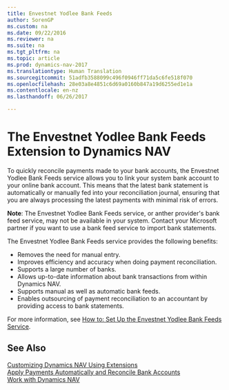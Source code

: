 ```yaml
---
title: Envestnet Yodlee Bank Feeds
author: SorenGP
ms.custom: na
ms.date: 09/22/2016
ms.reviewer: na
ms.suite: na
ms.tgt_pltfrm: na
ms.topic: article
ms.prod: dynamics-nav-2017
ms.translationtype: Human Translation
ms.sourcegitcommit: 51adfb3588099c496f0946ff71da5c6fe518f070
ms.openlocfilehash: 28e03a8e4851c6d69a0160b847a19d6255ed1e1a
ms.contentlocale: en-nz
ms.lasthandoff: 06/26/2017

---
```


# <a name="the-envestnet-yodlee-bank-feeds-extension-to-dynamics-nav"></a>The Envestnet Yodlee Bank Feeds Extension to Dynamics NAV
To quickly reconcile payments made to your bank accounts, the Envestnet Yodlee Bank Feeds service allows you to link your system bank account to your online bank account. This means that the latest bank statement is automatically or manually fed into your reconciliation journal, ensuring that you are always processing the latest payments with minimal risk of errors.

**Note**: The Envestnet Yodlee Bank Feeds service, or anther provider's bank feed service, may not be available in your system. Contact your Microsoft partner if you want to use a bank feed service to import bank statements.

The Envestnet Yodlee Bank Feeds service provides the following benefits:

- Removes the need for manual entry.
- Improves efficiency and accuracy when doing payment reconciliation.
- Supports a large number of banks.
- Allows up-to-date information about bank transactions from within Dynamics NAV.
- Supports manual as well as automatic bank feeds.
- Enables outsourcing of payment reconciliation to an accountant by providing access to bank statements.

For more information, see [How to: Set Up the Envestnet Yodlee Bank Feeds Service](bank-how-setup-bank-statement-service.md).

## <a name="see-also"></a>See Also  
[Customizing Dynamics NAV Using Extensions ](ui-extensions.md)    
[Apply Payments Automatically and Reconcile Bank Accounts](receivables-apply-payments-auto-reconcile-bank-accounts.md)  
[Work with Dynamics NAV](ui-work-product.md)

